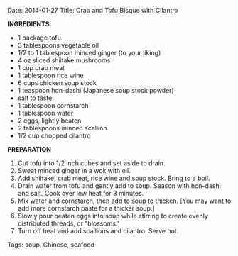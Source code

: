 Date: 2014-01-27
Title: Crab and Tofu Bisque with Cilantro

__INGREDIENTS__

* 1 package tofu
* 3 tablespoons vegetable oil
* 1/2 to 1 tablespoon minced ginger (to your liking)
* 4 oz sliced shiitake mushrooms
* 1 cup crab meat
* 1 tablespoon rice wine
* 6 cups chicken soup stock
* 1 teaspoon hon-dashi (Japanese soup stock powder)
* salt to taste
* 1 tablespoon cornstarch
* 1 tablespoon water
* 2 eggs, lightly beaten
* 2 tablespoons minced scallion
* 1/2 cup chopped cilantro

__PREPARATION__

1. Cut tofu into 1/2 inch cubes and set aside to drain.
2. Sweat minced ginger in a wok with oil.
3. Add shiitake, crab meat, rice wine and soup stock. Bring to a boil.
4. Drain water from tofu and gently add to soup. Season with hon-dashi and salt. Cook over low heat for 3 minutes.
5. Mix water and cornstarch, then add to soup to thicken. [You may want to add more cornstarch paste for a thicker soup.]
6. Slowly pour beaten eggs into soup while stirring to create evenly distributed threads, or "blossoms."
7. Turn off heat and add scallions and cilantro. Serve hot.

Tags: soup, Chinese, seafood